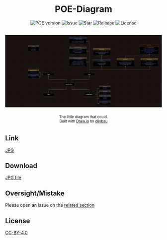 <h1 align="center">POE-Diagram</h1>

<div align="center">
  <img src="https://img.shields.io/badge/POE%20version-3.3.2-brightgreen.svg?style=flat-square" alt="POE version"/>
  <img src="https://img.shields.io/github/issues/olivbau/POE-Diagram.svg?style=flat-square" alt="Issue"/>
  <img src="https://img.shields.io/github/stars/olivbau/POE-Diagram.svg?style=flat-square" alt="Star"/>
  <img src="https://img.shields.io/github/release/olivbau/POE-Diagram.svg?style=flat-square" alt="Release"/>
  <img src="https://img.shields.io/github/license/olivbau/POE-Diagram.svg?style=flat-square" alt="License"/>
</div>
&nbsp;


![](https://raw.githubusercontent.com/olivbau/POE-Diagram/master/POE-EndGameDiagram.jpg)

<div align="center">
    <sub>The little diagram that could.</sub>
    <br>
    <sup>Built with <a href="https://github.com/jgraph/drawio">Draw.io</a> by <a href="https://github.com/olivbau/">olivbau</a></sup>
</div>

## Link

[JPG](https://raw.githubusercontent.com/olivbau/POE-Diagram/master/POE-EndGameDiagram.jpg)

## Download

[JPG file](https://github.com/olivbau/POE-Diagram/releases)

## Oversight/Mistake

Please open an issue on the [related section](https://github.com/olivbau/POE-Diagram/issues)

## License

[CC-BY-4.0](https://creativecommons.org/licenses/by/4.0/)
